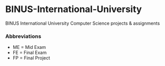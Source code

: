 # BINUS-International-University

BINUS International University Computer Science projects & assignments

### Abbreviations
- ME = Mid Exam
- FE = Final Exam
- FP = Final Project
